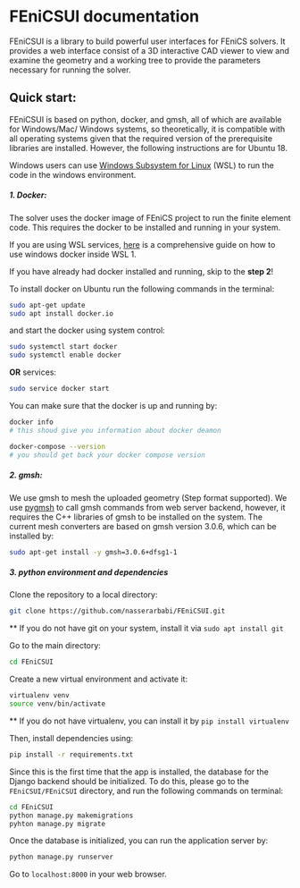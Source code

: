 # FEniCSUI documentation

FEniCSUI is a library to build powerful user interfaces for FEniCS solvers. It provides a web interface consist of a 3D interactive CAD viewer to view and examine the geometry and a working tree to  provide the parameters necessary for running the solver.

## Quick start:

FEniCSUI is based on python, docker, and gmsh, all of which are available for Windows/Mac/ Windows systems, so theoretically, it is compatible with all operating systems given that the required version of the prerequisite libraries are installed. However, the following instructions are for Ubuntu 18.

Windows users can use [Windows Subsystem for Linux](https://docs.microsoft.com/en-us/windows/wsl/install-win10) (WSL) to run the code in the windows environment. 

##### 1. Docker:

The solver uses the docker image of FEniCS project to run the finite element code. This requires the docker to be installed and running in your system. 

If you are using WSL services, [here](https://nickjanetakis.com/blog/setting-up-docker-for-windows-and-wsl-to-work-flawlessly) is a comprehensive guide on how to use windows docker inside WSL 1.

If you have already had docker installed and running, skip to the **step 2**!

To install docker on Ubuntu run the following commands in the terminal:

```bash
sudo apt-get update
sudo apt install docker.io
```

and start the docker using system control:

```bash
sudo systemctl start docker
sudo systemctl enable docker
```

**OR** services:

```bash
sudo service docker start
```



You can make sure that the docker is up and running by:

```bash
docker info
# this shoud give you information about docker deamon

docker-compose --version
# you should get back your docker compose version
```

##### 2. gmsh:

We use gmsh to mesh the uploaded geometry (Step format supported). We use [pygmsh](https://pypi.org/project/pygmsh/) to call gmsh commands from web server backend, however, it requires the C++ libraries of gmsh to be installed on the system. The current mesh converters are based on gmsh version 3.0.6, which can be installed by:

```bash
sudo apt-get install -y gmsh=3.0.6+dfsg1-1
```

##### 3. python environment and dependencies

Clone the repository to a local directory:

```bash
git clone https://github.com/nasserarbabi/FEniCSUI.git
```

** If you do not have git on your system, install it via `sudo apt install git`

Go to the main directory:

```bash
cd FEniCSUI
```

Create a new virtual environment and activate it:

```bash
virtualenv venv
source venv/bin/activate
```

** If you do not have virtualenv, you can install it by `pip install virtualenv`

Then, install dependencies using:

```bash
pip install -r requirements.txt
```

Since this is the first time that the app is installed, the database for the Django backend should be initialized. To do this, please go to the `FEniCSUI/FEniCSUI` directory, and run the following commands on terminal:

```bash
cd FEniCSUI
python manage.py makemigrations
pyhton manage.py migrate
```

Once the database is initialized, you can run the application server by:

```bash
python manage.py runserver
```

Go to `localhost:8000` in your web browser. 


